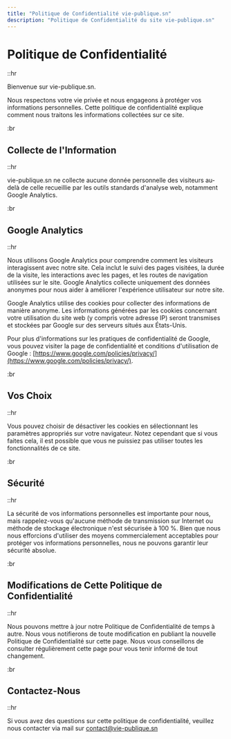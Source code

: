 ```yaml
---
title: "Politique de Confidentialité vie-publique.sn"
description: "Politique de Confidentialité du site vie-publique.sn"
---
```


<!-- Content of the page -->

# **Politique de Confidentialité**

::hr

Bienvenue sur vie-publique.sn. 

Nous respectons votre vie privée et nous engageons à protéger vos informations personnelles. Cette politique de confidentialité explique comment nous traitons les informations collectées sur ce site.

:br

## **Collecte de l'Information**

::hr

vie-publique.sn ne collecte aucune donnée personnelle des visiteurs au-delà de celle recueillie par les outils standards d'analyse web, notamment Google Analytics.

:br

## **Google Analytics**

::hr

Nous utilisons Google Analytics pour comprendre comment les visiteurs interagissent avec notre site. Cela inclut le suivi des pages visitées, la durée de la visite, les interactions avec les pages, et les routes de navigation utilisées sur le site. Google Analytics collecte uniquement des données anonymes pour nous aider à améliorer l'expérience utilisateur sur notre site.

Google Analytics utilise des cookies pour collecter des informations de manière anonyme. Les informations générées par les cookies concernant votre utilisation du site web (y compris votre adresse IP) seront transmises et stockées par Google sur des serveurs situés aux États-Unis.

Pour plus d'informations sur les pratiques de confidentialité de Google, vous pouvez visiter la page de confidentialité et conditions d'utilisation de Google : [https://www.google.com/policies/privacy/](https://www.google.com/policies/privacy/).

:br

## **Vos Choix**

::hr

Vous pouvez choisir de désactiver les cookies en sélectionnant les paramètres appropriés sur votre navigateur. Notez cependant que si vous faites cela, il est possible que vous ne puissiez pas utiliser toutes les fonctionnalités de ce site.

:br

## **Sécurité**

::hr

La sécurité de vos informations personnelles est importante pour nous, mais rappelez-vous qu'aucune méthode de transmission sur Internet ou méthode de stockage électronique n'est sécurisée à 100 %. Bien que nous nous efforcions d'utiliser des moyens commercialement acceptables pour protéger vos informations personnelles, nous ne pouvons garantir leur sécurité absolue.

:br

## Modifications de Cette Politique de Confidentialité

::hr

Nous pouvons mettre à jour notre Politique de Confidentialité de temps à autre. Nous vous notifierons de toute modification en publiant la nouvelle Politique de Confidentialité sur cette page. Nous vous conseillons de consulter régulièrement cette page pour vous tenir informé de tout changement.

:br

## Contactez-Nous

::hr

Si vous avez des questions sur cette politique de confidentialité, veuillez nous contacter via mail sur [contact@vie-publique.sn](contact@vie-publique.sn)

